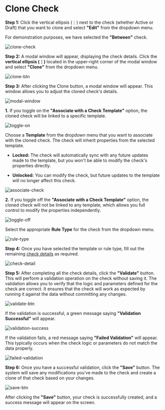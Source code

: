 # Clone Check

**Step 1:** Click the vertical ellipsis (⋮) next to the check (whether Active or Draft) that you want to clone and select **"Edit"** from the dropdown menu.

For demonstration purposes, we have selected the **"Between"** check.

![clone-check](../assets/datastore-checks/clone-check/clone-check-light-78.png)

**Step 2:** A modal window will appear, displaying the check details. Click the **vertical ellipsis (⋮)** located in the upper-right corner of the modal window and select **"Clone"** from the dropdown menu.

![clone-btn](../assets/datastore-checks/clone-check/clone-btn-light-79.png)

**Step 3:** After clicking the Clone button, a modal window will appear. This window allows you to adjust the cloned check's details.

![modal-window](../assets/datastore-checks/clone-check/modal-window-light-80.png)

**1.** If you toggle on the **"Associate with a Check Template"** option, the cloned check will be linked to a specific template.

![toggle-on](../assets/datastore-checks/clone-check/toggle-on-light-81.png)

Choose a **Template** from the dropdown menu that you want to associate with the cloned check. The check will inherit properties from the selected template.

* **Locked:** The check will automatically sync with any future updates made to the template, but you won't be able to modify the check's properties directly.

* **Unlocked:** You can modify the check, but future updates to the template will no longer affect this check.

![associate-check](../assets/datastore-checks/clone-check/associate-check-light-82.png)

**2.** If you toggle off the **"Associate with a Check Template"** option, the cloned check will not be linked to any template, which allows you full control to modify the properties independently.

![toggle-off](../assets/datastore-checks/clone-check/toggle-off-light-83.png)

Select the appropriate **Rule Type** for the check from the dropdown menu.

![rule-type](../assets/datastore-checks/clone-check/rule-type-light-84.png)

**Step 4:** Once you have selected the template or rule type, fill out the remaining [check details](https://userguide.qualytics.io/checks/checks-template/#:~:text=Enter%20the%20following%20details%20to%20add%20the%20check%20template%3A) as required. 

![check-detail](../assets/datastore-checks/clone-check/check-detail-light-85.png)

**Step 5:** After completing all the check details, click the **"Validate"** button. This will perform a validation operation on the check without saving it. The validation allows you to verify that the logic and parameters defined for the check are correct. It ensures that the check will work as expected by running it against the data without committing any changes.

![validate-btn](../assets/datastore-checks/clone-check/validate-btn-light-86.png)

If the validation is successful, a green message saying **"Validation Successful"** will appear. 

![validation-success](../assets/datastore-checks/clone-check/validation-success-light-87.png)

If the validation fails, a red message saying **"Failed Validation"** will appear. This typically occurs when the check logic or parameters do not match the data properly.

![failed-validation](../assets/datastore-checks/clone-check/failed-validation-light-88.png)

**Step 6:** Once you have a successful validation, click the **"Save"** button. The system will save any modifications you've made to the check and create a clone of that check based on your changes.  

![save-btn](../assets/datastore-checks/clone-check/save-btn-light-89.png)

After clicking the **"Save"** button, your check is successfully created, and a success message will appear on the screen.